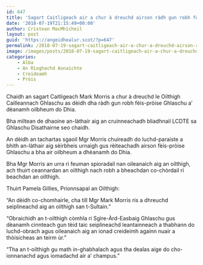 ```yaml
---
id: 647
title: 'Sagart Caitligeach air a chur à dreuchd airson ràdh gun robh fèis-pròise Ghlaschu a’ dèanamh oilbheum do Dhia'
date: '2018-07-19T21:15:49+00:00'
author: Crìstean MacMhìcheil
layout: post
guid: 'https://angeidhealur.scot/?p=647'
permalink: /2018-07-19-sagart-caitligeach-air-a-chur-a-dreuchd-airson-radh-gun-robh-feis-proise-ghlaschu-a-deanamh-oilbheum-do-dhia/
image: /images/posts/2018-07-19-sagart-caitligeach-air-a-chur-a-dreuchd-airson-radh-gun-robh-feis-proise-ghlaschu-a-deanamh-oilbheum-do-dhia.webp
categories:
    - Alba
    - An Rìoghachd Aonaichte
    - Creideamh
    - Pròis
---
```


Chaidh an sagart Caitligeach Mark Morris a chur à dreuchd le Oilthigh Cailleannach Ghlaschu as dèidh dha ràdh gun robh fèis-pròise Ghlaschu a’ dèanamh oilbheum do Dhia.

Bha mìltean de dhaoine an-làthair aig an cruinneachadh bliadhnail LCDTE sa Ghlaschu Disathairne seo chaidh.

An dèidh an tachartas sgaoil Mgr Morris chuireadh do luchd-paraiste a bhith an-làthair aig sèirbheis urnaigh gus rèiteachadh airson fèis-pròise Ghlaschu a bha air oilbheum a dhèanamh do Dhia.

Bha Mgr Morris an urra ri feuman spioradail nan oileanaich aig an oilthigh, ach thuirt ceannardan an oilthigh nach robh a bheachdan co-chòrdail ri beachdan an oilthigh.

Thuirt Pamela Gillies, Prionnsapal an Oilthigh:

“An dèidh co-chomhairle, cha till Mgr Mark Morris ris a dhreuchd seiplineachd aig an oilthigh san t-Sultain.”

“Obraichidh an t-oilthigh còmhla ri Sgìre-Àrd-Easbaig Ghlaschu gus dèanamh cinnteach gun tèid taic seiplineachd leantainneach a thabhann do luchd-obrach agus oileanaich aig an ionad creideimh againn nuair a thòisicheas an teirm ùr.”

“Tha an t-oilthigh gu math in-ghabhalach agus tha dealas aige do cho-ionnanachd agus iomadachd air a’ champus.”
